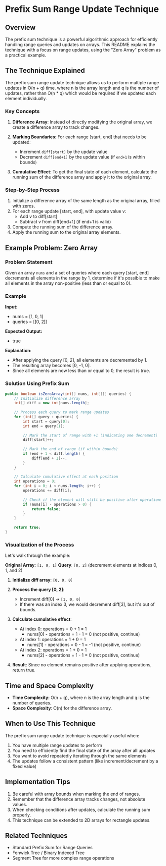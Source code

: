 # Prefix Sum Range Update Technique

## Overview

The prefix sum technique is a powerful algorithmic approach for efficiently handling range queries and updates on arrays. This README explains the technique with a focus on range updates, using the "Zero Array" problem as a practical example.

## The Technique Explained

The prefix sum range update technique allows us to perform multiple range updates in O(n + q) time, where n is the array length and q is the number of updates, rather than O(n * q) which would be required if we updated each element individually.

### Key Concepts

1. **Difference Array**: Instead of directly modifying the original array, we create a difference array to track changes.

2. **Marking Boundaries**: For each range [start, end] that needs to be updated:
   - Increment `diff[start]` by the update value
   - Decrement `diff[end+1]` by the update value (if `end+1` is within bounds)

3. **Cumulative Effect**: To get the final state of each element, calculate the running sum of the difference array and apply it to the original array.

### Step-by-Step Process

1. Initialize a difference array of the same length as the original array, filled with zeros.
2. For each range update [start, end], with update value v:
   - Add v to diff[start]
   - Subtract v from diff[end+1] (if end+1 is valid)
3. Compute the running sum of the difference array.
4. Apply the running sum to the original array elements.

## Example Problem: Zero Array

### Problem Statement

Given an array `nums` and a set of queries where each query [start, end] decrements all elements in the range by 1, determine if it's possible to make all elements in the array non-positive (less than or equal to 0).

### Example

**Input:** 
- nums = [1, 0, 1]
- queries = [[0, 2]]

**Expected Output:** 
- true

**Explanation:**
- After applying the query [0, 2], all elements are decremented by 1.
- The resulting array becomes [0, -1, 0].
- Since all elements are now less than or equal to 0, the result is true.

### Solution Using Prefix Sum

```java
public boolean isZeroArray(int[] nums, int[][] queries) {
    // Initialize difference array
    int[] diff = new int[nums.length];
    
    // Process each query to mark range updates
    for (int[] query : queries) {
        int start = query[0];
        int end = query[1];
        
        // Mark the start of range with +1 (indicating one decrement)
        diff[start]++;
        
        // Mark the end of range (if within bounds)
        if (end + 1 < diff.length) {
            diff[end + 1]--;
        }
    }
    
    // Calculate cumulative effect at each position
    int operations = 0;
    for (int i = 0; i < nums.length; i++) {
        operations += diff[i];
        
        // Check if the element will still be positive after operations
        if (nums[i] - operations > 0) {
            return false;
        }
    }
    
    return true;
}
```

### Visualization of the Process

Let's walk through the example:

**Original Array**: `[1, 0, 1]`
**Query**: `[0, 2]` (decrement elements at indices 0, 1, and 2)

1. **Initialize diff array**: `[0, 0, 0]`

2. **Process the query [0, 2]**:
   - Increment diff[0] → `[1, 0, 0]`
   - If there was an index 3, we would decrement diff[3], but it's out of bounds.

3. **Calculate cumulative effect**:
   - At index 0: operations = 0 + 1 = 1
     - nums[0] - operations = 1 - 1 = 0 (not positive, continue)
   - At index 1: operations = 1 + 0 = 1
     - nums[1] - operations = 0 - 1 = -1 (not positive, continue)
   - At index 2: operations = 1 + 0 = 1
     - nums[2] - operations = 1 - 1 = 0 (not positive, continue)

4. **Result**: Since no element remains positive after applying operations, return true.

## Time and Space Complexity

- **Time Complexity**: O(n + q), where n is the array length and q is the number of queries.
- **Space Complexity**: O(n) for the difference array.

## When to Use This Technique

The prefix sum range update technique is especially useful when:

1. You have multiple range updates to perform
2. You need to efficiently find the final state of the array after all updates
3. You want to avoid repeatedly iterating through the same elements
4. The updates follow a consistent pattern (like increment/decrement by a fixed value)

## Implementation Tips

1. Be careful with array bounds when marking the end of ranges.
2. Remember that the difference array tracks changes, not absolute values.
3. When checking conditions after updates, calculate the running sum properly.
4. This technique can be extended to 2D arrays for rectangle updates.

## Related Techniques

- Standard Prefix Sum for Range Queries
- Fenwick Tree / Binary Indexed Tree
- Segment Tree for more complex range operations
